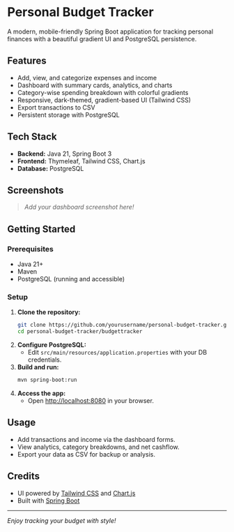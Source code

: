 # Personal Budget Tracker

A modern, mobile-friendly Spring Boot application for tracking personal finances with a beautiful gradient UI and PostgreSQL persistence.

## Features
- Add, view, and categorize expenses and income
- Dashboard with summary cards, analytics, and charts
- Category-wise spending breakdown with colorful gradients
- Responsive, dark-themed, gradient-based UI (Tailwind CSS)
- Export transactions to CSV
- Persistent storage with PostgreSQL

## Tech Stack
- **Backend:** Java 21, Spring Boot 3
- **Frontend:** Thymeleaf, Tailwind CSS, Chart.js
- **Database:** PostgreSQL

## Screenshots
> _Add your dashboard screenshot here!_

## Getting Started

### Prerequisites
- Java 21+
- Maven
- PostgreSQL (running and accessible)

### Setup
1. **Clone the repository:**
   ```bash
   git clone https://github.com/yourusername/personal-budget-tracker.git
   cd personal-budget-tracker/budgettracker
   ```
2. **Configure PostgreSQL:**
   - Edit `src/main/resources/application.properties` with your DB credentials.
3. **Build and run:**
   ```bash
   mvn spring-boot:run
   ```
4. **Access the app:**
   - Open [http://localhost:8080](http://localhost:8080) in your browser.

## Usage
- Add transactions and income via the dashboard forms.
- View analytics, category breakdowns, and net cashflow.
- Export your data as CSV for backup or analysis.

## Credits
- UI powered by [Tailwind CSS](https://tailwindcss.com/) and [Chart.js](https://www.chartjs.org/)
- Built with [Spring Boot](https://spring.io/projects/spring-boot)

---

_Enjoy tracking your budget with style!_ 